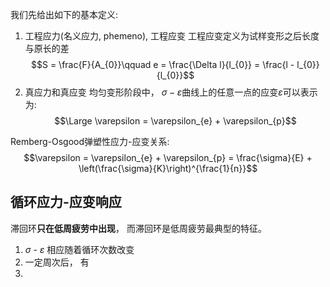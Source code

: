 我们先给出如下的基本定义: 
1. 工程应力(名义应力, phemeno), 工程应变
工程应变定义为试样变形之后长度与原长的差
$$S = \frac{F}{A_{0}}\qquad e = \frac{\Delta l}{l_{0}} = \frac{l - l_{0}}{l_{0}}$$
2. 真应力和真应变
均匀变形阶段中， $\sigma- \varepsilon$曲线上的任意一点的应变$\varepsilon$可以表示为:
$$\Large \varepsilon = \varepsilon_{e} + \varepsilon_{p}$$

Remberg-Osgood弹塑性应力-应变关系:
$$\varepsilon = \varepsilon_{e} + \varepsilon_{p} = \frac{\sigma}{E} + \left(\frac{\sigma}{K}\right)^{\frac{1}{n}}$$


## 循环应力-应变响应
滞回环**只在低周疲劳中出现**， 而滞回环是低周疲劳最典型的特征。
1) $\sigma$ - $\varepsilon$ 相应随着循环次数改变
2) 一定周次后， 有<mark style="background: transparent; color: red"></mark>
3) 
